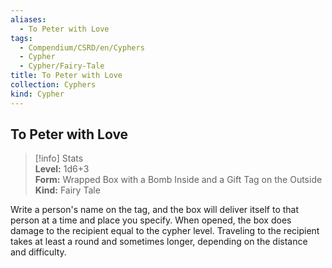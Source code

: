 ```yaml
---
aliases:
  - To Peter with Love
tags:
  - Compendium/CSRD/en/Cyphers
  - Cypher
  - Cypher/Fairy-Tale
title: To Peter with Love
collection: Cyphers
kind: Cypher
---
```

## To Peter with Love  
>[!info] Stats  
> **Level:** 1d6+3  
> **Form:** Wrapped Box with a Bomb Inside and a Gift Tag on the Outside  
> **Kind:** Fairy Tale
  
Write a person's name on the tag, and the box will deliver itself to that person at a time and place you specify. When opened, the box does damage to the recipient equal to the cypher level. Traveling to the recipient takes at least a round and sometimes longer, depending on the distance and difficulty.